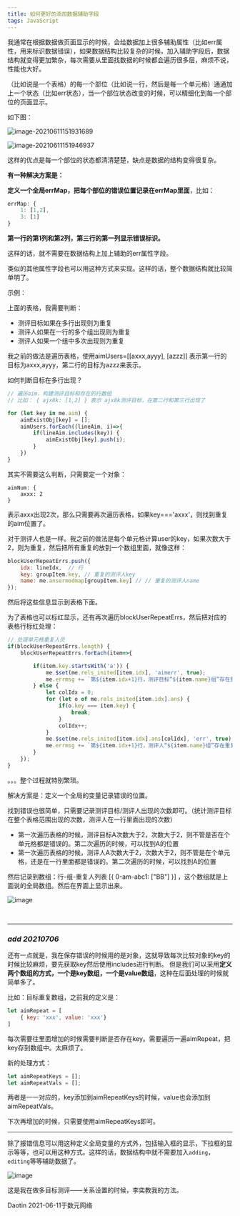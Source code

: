 ```yaml
---
title: 如何更好的添加数据辅助字段
tags: JavaScript
---
```



我通常在根据数据做页面显示的时候，会给数据加上很多辅助属性（比如err属性，用来标识数据错误），如果数据结构比较复杂的时候，加入辅助字段后，数据结构就变得更加繁杂，每次需要从里面找数据的时候都会遍历很多层，麻烦不说，性能也大好。

（比如说是一个表格）的每一个部位（比如说一行，然后是每一个单元格）通通加上一个状态（比如err状态），当一个部位状态改变的时候，可以精细化到每一个部位的页面显示。


如下图：

![image-20210611151931689](https://user-images.githubusercontent.com/23518990/121647810-695ef480-cac9-11eb-8bf0-920ca1117dfa.png)

![image-20210611151946937](https://user-images.githubusercontent.com/23518990/121647829-6cf27b80-cac9-11eb-9c85-2965375c3cb1.png)



这样的优点是每一个部位的状态都清清楚楚，缺点是数据的结构变得很复杂。

**有一种解决方案是：**

**定义一个全局errMap，把每个部位的错误位置记录在errMap里面**，比如：

```js
errMap: {
    1: [1,2],
    3: [1]    
}
```

**第一行的第1列和第2列，第三行的第一列显示错误标识。**

这样的话，就不需要在数据结构上加上辅助的err属性字段。

类似的其他属性字段也可以用这种方式来实现。这样的话，整个数据结构就比较简单明了。


示例：

上面的表格，我需要判断：
- 测评目标如果在多行出现则为重复
- 测评人如果在一行的多个组出现则为重复
- 测评人如果一个组中多次出现则为重复

我之前的做法是遍历表格，使用aimUsers=[[axxx,ayyy], [azzz]] 表示第一行的目标为axxx,ayyy，第二行的目标为azzz来表示。

如何判断目标在多行出现？

```js
// 遍历aim，构建测评目标和存在的行数组
// 比如： { ajx8k: [1,2] } 表示 ajx8k测评目标，在第二行和第三行出现了

for (let key in me.aim) {
    aimExistObj[key] = [];
    aimUsers.forEach((lineAim, i)=>{
        if(lineAim.includes(key)) {
            aimExistObj[key].push(i);
        }
    })
}
```

其实不需要这么判断，只需要定一个对象：

```
aimNum: {
    axxx: 2   
}
```
表示axxx出现2次，那么只需要再次遍历表格，如果key==='axxx'，则找到重复的aim位置了。

对于测评人也是一样。我之前的做法是每个单元格计算user的key，如果次数大于2，则为重复，然后把所有重复的放到一个数组里面，就像这样：

```js
blockUserRepeatErrs.push({
    idx: lineIdx,  // 行
    key: groupItem.key, // 重复的测评人key
    name: me.ansermodmap[groupItem.key] // // 重复的测评人name
});
```

然后将这些信息显示到表格下面。

为了表格也可以标红显示，还有再次遍历blockUserRepeatErrs，然后把对应的表格行标红处理：

```js
// 处理单元格重复人员
if(blockUserRepeatErrs.length) {
    blockUserRepeatErrs.forEach(item=>{

        if(item.key.startsWith('a')) {
            me.$set(me.rels_inited[item.idx], 'aimerr', true);
            me.errmsg += `第${item.idx+1}行，测评目标“${item.name}组”存在重复人；<br>`;
        } else {
            let colIdx = 0;
            for (let o of me.rels_inited[item.idx].ans) {
                if(o.key === item.key) {
                    break;
                }
                colIdx++;
            }
            me.$set(me.rels_inited[item.idx].ans[colIdx], 'err', true);
            me.errmsg += `第${item.idx+1}行，测评人“${item.name}组”存在重复人；<br>`;
        }
    });
}
```

。。。整个过程就特别繁琐。

解决方案是：定义一个全局的变量记录错误的位置。

找到错误也很简单，只需要记录测评目标/测评人出现的次数即可。（统计测评目标在整个表格范围出现的次数，测评人在一行里面出现的次数）

- 第一次遍历表格的时候，测评目标A次数大于2，次数大于2，则不管是否在个单元格都是错误的。第二次遍历的时候，可以找到A的位置
- 第一次遍历表格的时候，测评人A次数大于2，次数大于2，则不管是在个单元格，还是在一行里面都是错误的。第二次遍历的时候，可以找到A的位置

然后记录到数组：行-组-重复人列表  [{ 0-am-abc1: ["BB"] }] ，这个数组就是上面说的全局数组。然后在界面上显示出来。

![image](https://user-images.githubusercontent.com/23518990/124442491-60530180-ddaf-11eb-85e9-6291aa251676.png)

&nbsp;

---

### *add 20210706*

还有一点就是，我在保存错误的时候用的是对象，这就导致每次比较对象的key的时候比较麻烦，要先获取key然后使用includes进行判断。
但是我们可以采用**定义两个数组的方式，一个是key数组，一个是value数组**，这种在后面处理的时候就简单多了。

比如：目标重复数组，之前我的定义是：

```js
let aimRepeat = [
    { key: 'xxx', value: 'xxx'}
]
```
每次需要往里面增加的时候需要判断是否存在key。需要遍历一遍aimRepeat，把key存到数组中。太麻烦了。

新的处理方式：

```js
let aimRepeatKeys = [];
let aimRepeatVals = [];
```

两者是一一对应的，key添加到aimRepeatKeys的时候，value也会添加到aimRepeatVals。

下次再增加的时候，只需要使用aimRepeatKeys即可。

---

除了报错信息可以用这种定义全局变量的方式外，包括输入框的显示，下拉框的显示等等，也可以用这种方式。这样的话，数据结构中就不需要加入`adding`，`editing`等等辅助数据了。

![image](https://user-images.githubusercontent.com/23518990/124548020-aebfd900-de5f-11eb-960b-d177540fdb97.png)


这是我在做多目标测评——关系设置的时候，李奕教我的方法。

Daotin 2021-06-11于数元网络
